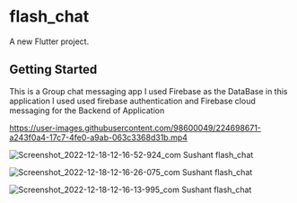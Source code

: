 # flash_chat

A new Flutter project.

## Getting Started


This is a Group chat messaging app 
I used Firebase as the DataBase in this application 
I used used firebase authentication and Firebase cloud messaging for the Backend of Application


https://user-images.githubusercontent.com/98600049/224698671-a243f0a4-17c7-4fe0-a9ab-063c3368d31b.mp4

![Screenshot_2022-12-18-12-16-52-924_com Sushant flash_chat](https://user-images.githubusercontent.com/98600049/224698713-1a876d08-b6fb-46bb-83ef-4e87b1e3cfdd.jpg)

![Screenshot_2022-12-18-12-16-26-075_com Sushant flash_chat](https://user-images.githubusercontent.com/98600049/224698727-00d59394-6180-4821-bb79-a8ce1527e3b3.jpg)

![Screenshot_2022-12-18-12-16-13-995_com Sushant flash_chat](https://user-images.githubusercontent.com/98600049/224698754-961a092b-34e7-48b7-856d-3bb6faf16b76.jpg)
